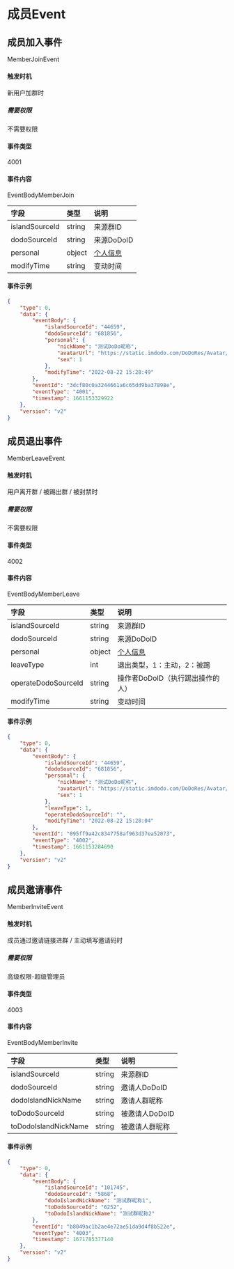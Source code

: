 # 成员Event


## 成员加入事件

MemberJoinEvent

#### 触发时机

新用户加群时

##### 需要权限

不需要权限

#### 事件类型

4001

#### 事件内容

EventBodyMemberJoin

|字段|类型|说明|
|:---------------|:-----|:---------------|
|islandSourceId|string|来源群ID|
|dodoSourceId|string|来源DoDoID|
|personal|object|[个人信息](../api/message.md#个人信息)|
|modifyTime|string|变动时间|

#### 事件示例

```json
{
    "type": 0,
    "data": {
        "eventBody": {
            "islandSourceId": "44659",
            "dodoSourceId": "681856",
            "personal": {
                "nickName": "测试DoDo昵称",
                "avatarUrl": "https://static.imdodo.com/DoDoRes/Avatar/6.png",
                "sex": 1
            },
            "modifyTime": "2022-08-22 15:28:49"
        },
        "eventId": "3dcf80c0a3244661a6c65dd9ba37898e",
        "eventType": "4001",
        "timestamp": 1661153329922
    },
    "version": "v2"
}
```

## 成员退出事件

MemberLeaveEvent

#### 触发时机

用户离开群 / 被踢出群 / 被封禁时

##### 需要权限

不需要权限

#### 事件类型

4002

#### 事件内容

EventBodyMemberLeave

|字段|类型|说明|
|:---------------|:-----|:---------------|
|islandSourceId|string|来源群ID|
|dodoSourceId|string|来源DoDoID|
|personal|object|[个人信息](../api/message.md#个人信息)|
|leaveType|int|退出类型，1：主动，2：被踢|
|operateDodoSourceId|string|操作者DoDoID（执行踢出操作的人）|
|modifyTime|string|变动时间|

#### 事件示例

```json
{
    "type": 0,
    "data": {
        "eventBody": {
            "islandSourceId": "44659",
            "dodoSourceId": "681856",
            "personal": {
                "nickName": "测试DoDo昵称",
                "avatarUrl": "https://static.imdodo.com/DoDoRes/Avatar/6.png",
                "sex": 1
            },
            "leaveType": 1,
            "operateDodoSourceId": "",
            "modifyTime": "2022-08-22 15:28:04"
        },
        "eventId": "095ff9a42c8347758af963d37ea52073",
        "eventType": "4002",
        "timestamp": 1661153284690
    },
    "version": "v2"
}
```


## 成员邀请事件

MemberInviteEvent

#### 触发时机

成员通过邀请链接进群 / 主动填写邀请码时

##### 需要权限

高级权限-超级管理员

#### 事件类型

4003

#### 事件内容

EventBodyMemberInvite

|字段|类型|说明|
|:---------------|:-----|:---------------|
|islandSourceId|string|来源群ID|
|dodoSourceId|string|邀请人DoDoID|
|dodoIslandNickName|string|邀请人群昵称|
|toDodoSourceId|string|被邀请人DoDoID|
|toDodoIslandNickName|string|被邀请人群昵称|

#### 事件示例

```json
{
    "type": 0,
    "data": {
        "eventBody": {
            "islandSourceId": "101745",
            "dodoSourceId": "5868",
            "dodoIslandNickName": "测试群昵称1",
            "toDodoSourceId": "6252",
            "toDodoIslandNickName": "测试群昵称2"
        },
        "eventId": "b8049ac1b2ae4e72ae51da9d4f8b522e",
        "eventType": "4003",
        "timestamp": 1671785377140
    },
    "version": "v2"
}
```